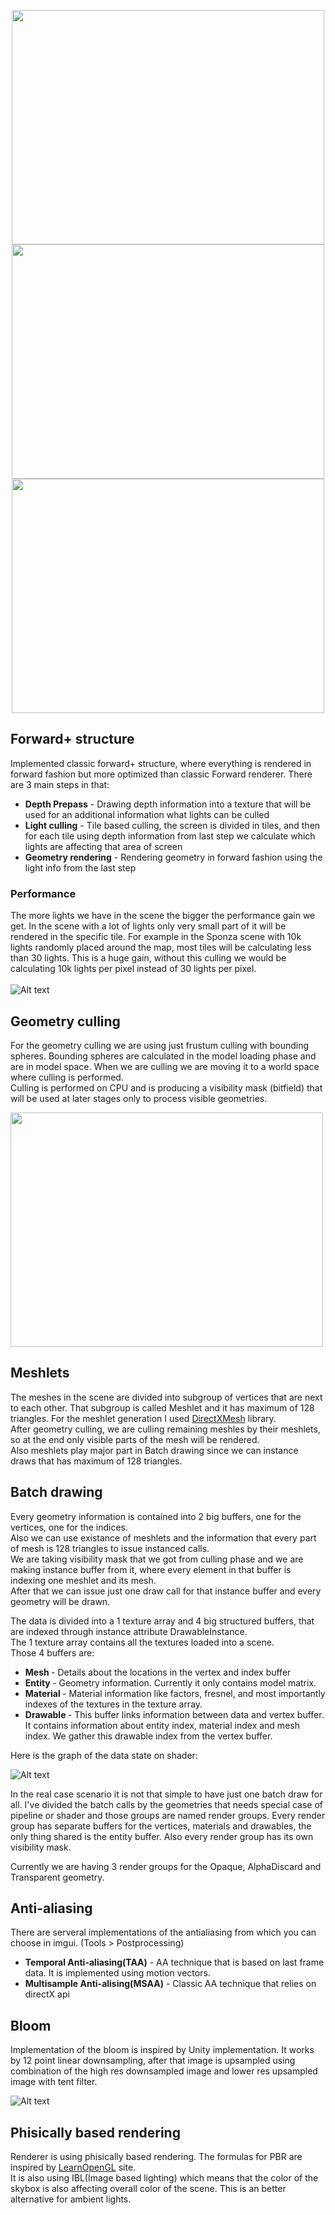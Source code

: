 <p align="center">
  <img src="Images/Showcase1.png" width="500" height="375">
  <img src="Images/Showcase2.png" width="500" height="375">
  <img src="Images/Showcase3.png" width="500" height="375">
</p>

## Forward+ structure

Implemented classic forward+ structure, where everything is rendered in forward fashion but more optimized than classic Forward renderer. There are 3 main steps in that:
- <b>Depth Prepass</b> - Drawing depth information into a texture that will be used for an additional information what lights can be culled
- <b>Light culling</b> - Tile based culling, the screen is divided in tiles, and then for each tile using depth information from last step we calculate which lights are affecting that area of screen
- <b>Geometry rendering</b> - Rendering geometry in forward fashion using the light info from the last step

### Performance

The more lights we have in the scene the bigger the performance gain we get. In the scene with a lot of lights only very small part of it will be rendered in the specific tile.
For example in the Sponza scene with 10k lights randomly placed around the map, most tiles will be calculating less than 30 lights. This is a huge gain, without this culling we would be calculating
10k lights per pixel instead of 30 lights per pixel.</br>
</br>
![Alt text](Images/Comparison.png?raw=true "ForwardPlusVersusForward")

## Geometry culling

For the geometry culling we are using just frustum culling with bounding spheres. Bounding spheres are calculated in the model loading phase and are in model space. When we are culling we are moving it to a world space where culling is performed. </br>
Culling is performed on CPU and is producing a visibility mask (bitfield) that will be used at later stages only to process visible geometries.

<img src="Images/FrustumCulling.png" width="500" height="375">

## Meshlets

The meshes in the scene are divided into subgroup of vertices that are next to each other. That subgroup is called Meshlet and it has maximum of 128 triangles. For the meshlet generation I used [DirectXMesh](https://github.com/microsoft/DirectXMesh) library.<br>
After geometry culling, we are culling remaining meshles by their meshlets, so at the end only visible parts of the mesh will be rendered. <br>
Also meshlets play major part in Batch drawing since we can instance draws that has maximum of 128 triangles.

## Batch drawing

Every geometry information is contained into 2 big buffers, one for the vertices, one for the indices.<br>
Also we can use existance of meshlets and the information that every part of mesh is 128 triangles to issue instanced calls. <br>
We are taking visibility mask that we got from culling phase and we are making instance buffer from it, where every element in that buffer is indexing one meshlet and its mesh. <br>
After that we can issue just one draw call for that instance buffer and every geometry will be drawn.

The data is divided into a 1 texture array and  4 big structured buffers, that are indexed through instance attribute DrawableInstance. <br>
The 1 texture array contains all the textures loaded into a scene. <br>
Those 4 buffers are: <br>
- <b> Mesh </b> - Details about the locations in the vertex and index buffer
- <b> Entity </b> - Geometry information. Currently it only contains model matrix.
- <b> Material </b> - Material information like factors, fresnel, and most importantly indexes of the textures in the texture array.
- <b> Drawable </b> - This buffer links information between data and vertex buffer. It contains information about entity index, material index and mesh index. We gather this drawable index from the vertex buffer.

Here is the graph of the data state on shader:

![Alt text](Images/ShaderDataGraph.png?raw=true "ShaderDataGraph")

In the real case scenario it is not that simple to have just one batch draw for all. I've divided the batch calls by the geometries that needs special case of pipeline or shader and those groups are named render groups. Every render group has separate buffers for the vertices, materials and drawables, the only thing shared is the entity buffer. Also every render group has its own visibility mask.

Currently we are having 3 render groups for the Opaque, AlphaDiscard and Transparent geometry.

## Anti-aliasing

There are serveral implementations of the antialiasing from which you can choose in imgui. (Tools > Postprocessing)

- <b>Temporal Anti-aliasing(TAA)</b> - AA technique that is based on last frame data. It is implemented using motion vectors.
- <b>Multisample Anti-alising(MSAA)</b> - Classic AA technique that relies on directX api

## Bloom

Implementation of the bloom is inspired by Unity implementation. It works by 12 point linear downsampling, after that image is upsampled using combination of the high res downsampled image and lower res upsampled image with tent filter.

![Alt text](Images/BloomGraph.png?raw=true "Bloom graph")

## Phisically based rendering

Renderer is using phisically based rendering. The formulas for PBR are inspired by [LearnOpenGL](https://learnopengl.com) site. <br>
It is also using IBL(Image based lighting) which means that the color of the skybox is also affecting overall color of the scene. This is an better alternative for ambient lights.